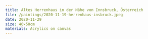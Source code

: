 ```yaml
---
title: Altes Herrenhaus in der Nähe von Innsbruck, Österreich
file: /paintings/2020-11-19-herrenhaus-insbruck.jpeg
date: 2020-11-29
size: 40×50cm
materials: Acrylics on canvas
---
```

